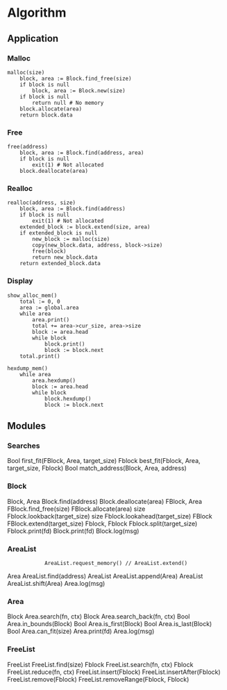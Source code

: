 # Algorithm

## Application

### Malloc

```
malloc(size)
	block, area := Block.find_free(size)
	if block is null
		block, area := Block.new(size)
	if block is null
		return null # No memory
	block.allocate(area)
	return block.data
```

### Free

```
free(address)
	block, area := Block.find(address, area)
	if block is null
		exit(1) # Not allocated
	block.deallocate(area)
```

### Realloc

```
realloc(address, size)
	block, area := Block.find(address)
	if block is null
		exit(1) # Not allocated
	extended_block := block.extend(size, area)
	if extended_block is null
		new_block := malloc(size)
		copy(new_block.data, address, block->size)
		free(block)
		return new_block.data
	return extended_block.data
```

### Display

```
show_alloc_mem()
	total := 0, 0
	area := global.area
	while area
		area.print()
		total += area->cur_size, area->size
		block := area.head
		while block
			block.print()
			block := block.next
	total.print()
```

```
hexdump_mem()
	while area
		area.hexdump()
		block := area.head
		while block
			block.hexdump()
			block := block.next
```

## Modules

### Searches

Bool			first_fit(FBlock, Area, target_size)
Fblock			best_fit(Fblock, Area, target_size, Fblock)
Bool			match_address(Block, Area, address)

### Block

Block, Area		Block.find(address)
				Block.deallocate(area)
FBlock, Area	FBlock.find_free(size)
				FBlock.allocate(area)
size			Fblock.lookback(target_size)
size			Fblock.lookahead(target_size)
FBlock			FBlock.extend(target_size)
Fblock, Fblock	Fblock.split(target_size)
				Fblock.print(fd)
				Block.print(fd)
				Block.log(msg)

### AreaList

				AreaList.request_memory() // AreaList.extend()
Area			AreaList.find(address)
AreaList		AreaList.append(Area)
AreaList		AreaList.shift(Area)
				Area.log(msg)

### Area

Block			Area.search(fn, ctx)
Block			Area.search_back(fn, ctx)
Bool			Area.in_bounds(Block)
Bool			Area.is_first(Block)
Bool			Area.is_last(Block)
Bool			Area.can_fit(size)
				Area.print(fd)
				Area.log(msg)

### FreeList

FreeList		FreeList.find(size)
Fblock			FreeList.search(fn, ctx)
Fblock			FreeList.reduce(fn, ctx)
				FreeList.insert(Fblock)
				FreeList.insertAfter(Fblock)
				FreeList.remove(Fblock)
				FreeList.removeRange(Fblock, Fblock)
